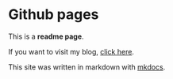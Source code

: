 # Github pages

This is a **readme page**.

If you want to visit my blog, [click here](https://franciscoariel.github.io/site).

This site was written in markdown with [mkdocs](https://www.mkdocs.org).
